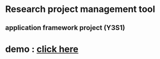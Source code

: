 # Research project management tool
## application framework project (Y3S1)

# demo : [click here](http://ec2-54-175-175-205.compute-1.amazonaws.com/)